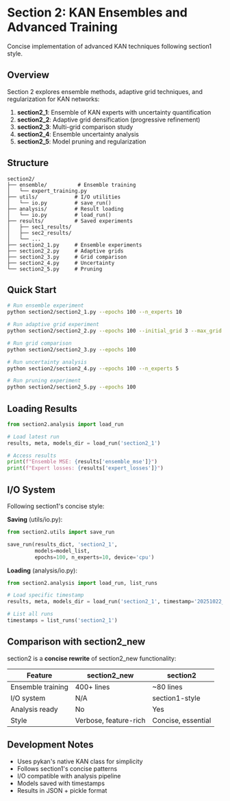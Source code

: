 # Section 2: KAN Ensembles and Advanced Training

Concise implementation of advanced KAN techniques following section1 style.

## Overview

Section 2 explores ensemble methods, adaptive grid techniques, and regularization for KAN networks:

1. **section2_1**: Ensemble of KAN experts with uncertainty quantification
2. **section2_2**: Adaptive grid densification (progressive refinement)
3. **section2_3**: Multi-grid comparison study
4. **section2_4**: Ensemble uncertainty analysis
5. **section2_5**: Model pruning and regularization

## Structure

```
section2/
├── ensemble/          # Ensemble training
│   └── expert_training.py
├── utils/            # I/O utilities
│   └── io.py         # save_run()
├── analysis/         # Result loading
│   └── io.py         # load_run()
├── results/          # Saved experiments
│   ├── sec1_results/
│   ├── sec2_results/
│   └── ...
├── section2_1.py     # Ensemble experiments
├── section2_2.py     # Adaptive grids
├── section2_3.py     # Grid comparison
├── section2_4.py     # Uncertainty
└── section2_5.py     # Pruning
```

## Quick Start

```bash
# Run ensemble experiment
python section2/section2_1.py --epochs 100 --n_experts 10

# Run adaptive grid experiment
python section2/section2_2.py --epochs 100 --initial_grid 3 --max_grid 10

# Run grid comparison
python section2/section2_3.py --epochs 100

# Run uncertainty analysis
python section2/section2_4.py --epochs 100 --n_experts 5

# Run pruning experiment
python section2/section2_5.py --epochs 100
```

## Loading Results

```python
from section2.analysis import load_run

# Load latest run
results, meta, models_dir = load_run('section2_1')

# Access results
print(f"Ensemble MSE: {results['ensemble_mse']}")
print(f"Expert losses: {results['expert_losses']}")
```

## I/O System

Following section1's concise style:

**Saving** (utils/io.py):
```python
from section2.utils import save_run

save_run(results_dict, 'section2_1',
         models=model_list,
         epochs=100, n_experts=10, device='cpu')
```

**Loading** (analysis/io.py):
```python
from section2.analysis import load_run, list_runs

# Load specific timestamp
results, meta, models_dir = load_run('section2_1', timestamp='20251022_150000')

# List all runs
timestamps = list_runs('section2_1')
```

## Comparison with section2_new

section2 is a **concise rewrite** of section2_new functionality:

| Feature | section2_new | section2 |
|---------|-------------|----------|
| Ensemble training | 400+ lines | ~80 lines |
| I/O system | N/A | section1-style |
| Analysis ready | No | Yes |
| Style | Verbose, feature-rich | Concise, essential |

## Development Notes

- Uses pykan's native KAN class for simplicity
- Follows section1's concise patterns
- I/O compatible with analysis pipeline
- Models saved with timestamps
- Results in JSON + pickle format
